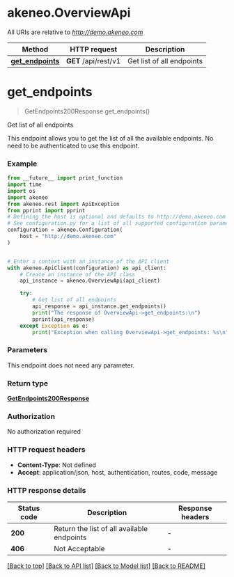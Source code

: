 # akeneo.OverviewApi

All URIs are relative to *http://demo.akeneo.com*

Method | HTTP request | Description
------------- | ------------- | -------------
[**get_endpoints**](OverviewApi.md#get_endpoints) | **GET** /api/rest/v1 | Get list of all endpoints


# **get_endpoints**
> GetEndpoints200Response get_endpoints()

Get list of all endpoints

This endpoint allows you to get the list of all the available endpoints. No need to be authenticated to use this endpoint.

### Example

```python
from __future__ import print_function
import time
import os
import akeneo
from akeneo.rest import ApiException
from pprint import pprint
# Defining the host is optional and defaults to http://demo.akeneo.com
# See configuration.py for a list of all supported configuration parameters.
configuration = akeneo.Configuration(
    host = "http://demo.akeneo.com"
)


# Enter a context with an instance of the API client
with akeneo.ApiClient(configuration) as api_client:
    # Create an instance of the API class
    api_instance = akeneo.OverviewApi(api_client)

    try:
        # Get list of all endpoints
        api_response = api_instance.get_endpoints()
        print("The response of OverviewApi->get_endpoints:\n")
        pprint(api_response)
    except Exception as e:
        print("Exception when calling OverviewApi->get_endpoints: %s\n" % e)
```

### Parameters
This endpoint does not need any parameter.

### Return type

[**GetEndpoints200Response**](GetEndpoints200Response.md)

### Authorization

No authorization required

### HTTP request headers

 - **Content-Type**: Not defined
 - **Accept**: application/json, host, authentication, routes, code, message

### HTTP response details
| Status code | Description | Response headers |
|-------------|-------------|------------------|
**200** | Return the list of all available endpoints |  -  |
**406** | Not Acceptable |  -  |

[[Back to top]](#) [[Back to API list]](../README.md#documentation-for-api-endpoints) [[Back to Model list]](../README.md#documentation-for-models) [[Back to README]](../README.md)

